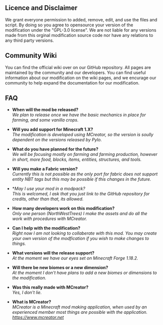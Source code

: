 ## Licence and Disclaimer
We grant everyone permission to added, remove, edit, and use the files and script.
By doing so you agree to opensource your version of the modification under the "GPL-3.0 license".
We are not liable for any versions made from this orginal modification source code nor have any relations to any third party versions.

## Community Wiki
You can find the official wiki over on our GitHub repository. 
All pages are maintained by the community and our developers.
You can find useful information about our modification on the wiki pages, 
and we encurage our community to help expand the documentation for our modification.

## FAQ
- **When will the mod be released?**  
*We plan to release once we have the basic mechanics in place for farming, and some vanilla crops.* 
  
- **Will you add support for Minecraft 1.X?**  
*The modification is developed using MCreator, so the version is soully dependent on the versions released by Pylo.* 

- **What do you have planned for the future?**  
*We will be focusing mostly on farming and farming production, however in short, more food, blocks, items, entities, structures, and tools.*

- **Will you make a Fabric version?**  
*Currently this is not possible as the only port for fabric does not support entity NBT tags but this may be possible if this changes in the future.*

- **May I use your mod in a modpack?*  
*This is welcomed, I ask that you just link to the GitHub repository for credits, other than that, its allowed.*

- **How many developers work on this modification?**  
*Only one person (NorthWestTrees) I make the assets and do all the work with procedures with MCreator.*

- **Can I help with the modification?**  
*Right now I am not looking to collaberate with this mod. You may create your own version of the modfication if you wish to make changes to things.*

- **What versions will the release support?**  
*At the moment we have our eyes set on Minecraft Forge 1.18.2.*

- **Will there be new biomes or a new dimension?**  
*At the moment I don't have plans to add a new biomes or dimensions to the modification.*

- **Was this really made with MCreator?**  
*Yes, I don't lie.*

- **What is MCreator?**  
*MCreator is a Minecraft mod making application, when used by an experienced member most things are possible with the application. https://www.mcreator.net* 
